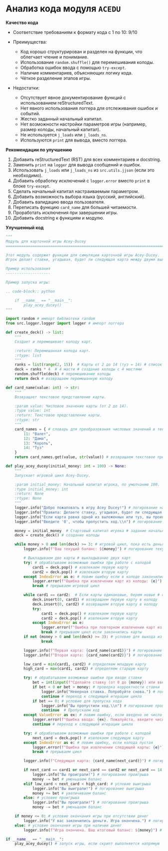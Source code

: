 # Анализ кода модуля `ACEDU`

**Качество кода**
    
   -  Соответствие требованиям к формату кода с 1 по 10: 9/10
    
   -  Преимущества:
        - Код хорошо структурирован и разделен на функции, что облегчает чтение и понимание.
        - Использование `random.shuffle()` для перемешивания колоды.
        - Обработка ошибок ввода с помощью `try-except`.
        - Наличие комментариев, объясняющих логику кода.
        - Чёткое разделение этапов игры.
    
   -  Недостатки:
        - Отсутствует явное документирование функций с использованием reStructuredText.
        - Нет явного использования логгера для отслеживания ошибок и событий.
        - Жестко заданный начальный капитал.
        - Нет возможности настройки параметров игры (например, размер колоды, начальный капитал).
        - Не используется `j_loads` или `j_loads_ns`.
        - Используются `print` для вывода, вместо логгера.

**Рекомендации по улучшению**
1. Добавить reStructuredText (RST) для всех комментариев и docstring.
2. Заменить `print` на `logger` для вывода сообщений и ошибок.
3. Использовать `j_loads` или `j_loads_ns` из `src.utils.jjson` (если это необходимо).
4. Добавить обработку исключений с `logger.error` вместо `print` в блоке `try-except`.
5. Сделать начальный капитал настраиваемым параметром.
6. Добавить возможность выбора языка (русский, английский).
7. Добавить валидацию ввода пользователя.
8. Переписать функцию `card_name` для большей читаемости.
9. Проработать исключения при завершении игры.
10. Добавить docstring к функциям и модулю.

**Улучшенный код**
```python
"""
Модуль для карточной игры Acey-Ducey
=========================================================================================

Этот модуль содержит функции для симуляции карточной игры Acey-Ducey.
Игрок делает ставки, угадывая, будет ли следующая карта между двумя выложенными.

Пример использования
--------------------

Пример запуска игры:

.. code-block:: python

    if __name__ == "__main__":
        play_acey_ducey()
"""

import random # импорт библиотеки random
from src.logger.logger import logger # импорт логгера

def create_deck() -> list:
    """
    Создает и перемешивает колоду карт.

    :return: Перемешанная колода карт.
    :rtype: list
    """
    ranks = list(range(2, 15))  # Карты от 2 до 14 (туз = 14) # список значений карт от 2 до 14
    deck = ranks * 4  # 4 масти # создание колоды с 4 мастями
    random.shuffle(deck) # перемешивание колоды
    return deck # возвращаем перемешанную колоду

def card_name(value: int) -> str:
    """
    Возвращает текстовое представление карты.

    :param value: Числовое значение карты (от 2 до 14).
    :type value: int
    :return: Текстовое представление карты.
    :rtype: str
    """
    card_names = { # словарь для преобразования числовых значений в текстовые
        11: "Валет",
        12: "Дама",
        13: "Король",
        14: "Туз"
    }
    return card_names.get(value, str(value)) # возвращаем текстовое представление карты

def play_acey_ducey(initial_money: int = 100) -> None:
    """
    Запускает игровой цикл Acey-Ducey.

    :param initial_money: Начальный капитал игрока, по умолчанию 100.
    :type initial_money: int
    :return: None
    :rtype: None
    """
    logger.info("Добро пожаловать в игру Acey Ducey!") # логирование начала игры
    logger.info("Правила: Делаете ставку, угадывая, будет ли следующая карта между двумя выложенными.") # логирование правил игры
    logger.info("Если карта равна одной из выложенных или туз, вы проигрываете.") # логирование правила проигрыша
    logger.info("Введите '0', чтобы пропустить ход.\\n") # логирование опции пропустить ход

    money = initial_money  # Стартовый капитал игрока # задание начального капитала
    deck = create_deck() # создание колоды

    while money > 0 and len(deck) >= 3: # игровой цикл, пока есть деньги и карты
        logger.info(f"Ваш текущий баланс: ${money}") # логирование текущего баланса

        # Выкладываем две карты # выкладывание двух карт
        try: # обрабатываем возможные ошибки при работе с колодой
            card1 = deck.pop() # извлекаем первую карту
            card2 = deck.pop() # извлекаем вторую карту
        except IndexError as e: # ловим ошибку если в колоде закончились карты
            logger.error(f"Ошибка при извлечении карт из колоды: {e}") # логирование ошибки
            break # прерываем игровой цикл

        while card1 == card2:  # Если карты одинаковые, берем новые # обработка одинаковых карт
            deck.insert(0, card1) # возвращаем первую карту в колоду
            deck.insert(0, card2) # возвращаем вторую карту в колоду
            try:
                card1 = deck.pop() # извлекаем первую карту
                card2 = deck.pop() # извлекаем вторую карту
            except IndexError as e:
                logger.error(f"Ошибка при повторном извлечении карт из колоды: {e}") # логирование ошибки
                break # прерываем цикл если закончились карты
        if not (money > 0 and len(deck) >= 3): # условие для выхода из цикла, если денег нет или карт меньше трех
                break

        logger.info(f"Первая карта: {card_name(card1)}") # логирование первой карты
        logger.info(f"Вторая карта: {card_name(card2)}") # логирование второй карты

        low_card = min(card1, card2) # определяем младшую карту
        high_card = max(card1, card2) # определяем старшую карту

        try: # обрабатываем возможные ошибки при вводе ставки
            bet = int(input(f"Сделайте ставку (от 0 до {money}) или введите '0' для пропуска хода: ")) # запрос ставки
            if bet < 0 or bet > money: # проверка корректности ставки
                logger.info("Неверная ставка. Попробуйте снова.") # логирование неверной ставки
                continue # переход к следующей итерации цикла
            if bet == 0: # условие для пропуска хода
                logger.info("Вы пропустили ход.\\n") # логирование пропуска хода
                continue  # Пропускаем ход
        except ValueError as ex: # ловим ошибку, если введено не число
            logger.error(f"Ошибка ввода: {ex}. Пожалуйста, введите число.") # логирование ошибки
            continue # переход к следующей итерации цикла

        try: # обрабатываем возможные ошибки при работе с колодой
            next_card = deck.pop() # извлекаем следующую карту
        except IndexError as e: # ловим ошибку, если колода пустая
            logger.error(f"Ошибка при извлечении следующей карты: {e}") # логирование ошибки
            break # прерываем цикл

        logger.info(f"Следующая карта: {card_name(next_card)}") # логирование следующей карты

        if next_card == card1 or next_card == card2 or next_card == 14: # условие проигрыша
            logger.info("Вы проиграли!") # логирование проигрыша
            money -= bet # уменьшаем баланс
        elif low_card < next_card < high_card: # условие выигрыша
            logger.info("Вы выиграли!") # логирование выигрыша
            money += bet # увеличиваем баланс
        else: # условие проигрыша
            logger.info("Вы проиграли!") # логирование проигрыша
            money -= bet # уменьшаем баланс

    if money <= 0: # условие окончания игры при отсутствии денег
        logger.info("У вас закончились деньги. Игра окончена.") # логирование окончания игры
    else: # условие окончания игры при наличии денег
        logger.info(f"Игра окончена. Ваш итоговый баланс: ${money}") # логирование итогового баланса

if __name__ == "__main__":
    play_acey_ducey() # запуск игры, если скрипт выполняется напрямую
```